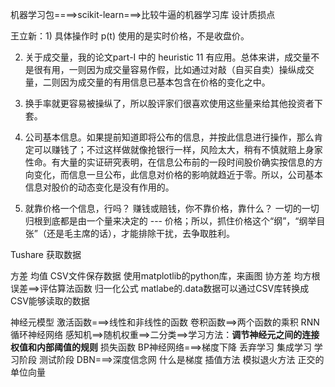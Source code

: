 机器学习包====>scikit-learn===>比较牛逼的机器学习库
设计质损点

王立新：1) 具体操作时 p(t) 使用的是实时价格，不是收盘价。

2) 关于成交量，我的论文part-I 中的 heuristic 11 有应用。总体来讲，成交量不是很有用，一则因为成交量容易作假，比如通过对敲（自买自卖）操纵成交量，二则因为成交量的有用信息已基本包含在价格的变化之中。

3) 换手率就更容易被操纵了，所以股评家们很喜欢使用这些量来给其他投资者下套。

4) 公司基本信息。如果提前知道即将公布的信息，并按此信息进行操作，那么肯定可以赚钱了；不过这样做就像抢银行一样，风险太大，稍有不慎就赔上身家性命。有大量的实证研究表明，在信息公布前的一段时间股价确实按信息的方向变化，而信息一旦公布，此信息对价格的影响就趋近于零。所以，公司基本信息对股价的动态变化是没有作用的。

5) 就靠价格一个信息，行吗？ 赚钱或赔钱，你不靠价格，靠什么？ 一切的一切归根到底都是由一个量来决定的 --- 价格；所以，抓住价格这个“纲”，“纲举目张”（还是毛主席的话），才能排除干扰，去争取胜利。


Tushare 获取数据


方差
均值
CSV文件保存数据
使用matplotlib的python库，来画图
协方差
均方根误差==>评估算法函数
归一化公式
matlabe的.data数据可以通过CSV库转换成CSV能够读取的数据

神经元模型
激活函数===>线性和非线性的函数
卷积函数==>两个函数的乘积
RNN循环神经网络
感知机==>随机权重==>二分类==>学习方法：**调节神经元之间的连接权值和内部阈值的规则**
损失函数
BP神经网络===>梯度下降
丢弃学习
集成学习
学习阶段
测试阶段
DBN===>深度信念网
什么是梯度
插值方法
模拟退火方法
正交的单位向量
